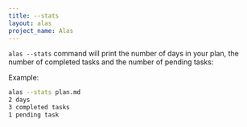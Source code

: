 ```yaml
---
title: --stats
layout: alas
project_name: Alas
---
```


`alas --stats` command will print the number of days in your plan, the number
of completed tasks and the number of pending tasks:

Example:

```bash
alas --stats plan.md
2 days
3 completed tasks
1 pending task
```
